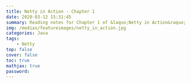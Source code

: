```yaml
---
title: Netty in Action - Chapter 1
date: 2020-03-12 15:31:45
summary: Reading notes for Chapter 1 of &laquo;Netty in Action&raquo;
img: /medias/featureimages/netty_in_action.jpg
categories: Java
tags:
    - Netty
top: false
cover: false
toc: true
mathjax: true
password:
---
```

